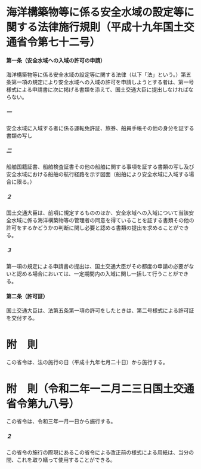 # 海洋構築物等に係る安全水域の設定等に関する法律施行規則（平成十九年国土交通省令第七十二号）
#### 第一条（安全水域への入域の許可の申請）
海洋構築物等に係る安全水域の設定等に関する法律（以下「法」という。）第五条第一項の規定により安全水域への入域の許可を申請しようとする者は、第一号様式による申請書に次に掲げる書類を添えて、国土交通大臣に提出しなければならない。
##### 一
安全水域に入域する者に係る運転免許証、旅券、船員手帳その他の身分を証する書類の写し
##### 二
船舶国籍証書、船舶検査証書その他の船舶に関する事項を証する書類の写し及び安全水域における船舶の航行経路を示す図面（船舶により安全水域に入域する場合に限る。）
##### ２
国土交通大臣は、前項に規定するもののほか、安全水域への入域について当該安全水域に係る海洋構築物等の管理者の同意を得ていることを証する書類その他の許可をするかどうかの判断に関し必要と認める書類の提出を求めることができる。
##### ３
第一項の規定による申請書の提出は、国土交通大臣がその都度の申請の必要がないと認める場合においては、一定期間内の入域に関し一括して行うことができる。
#### 第二条（許可証）
国土交通大臣は、法第五条第一項の許可をしたときは、第二号様式による許可証を交付する。
# 附　則
この省令は、法の施行の日（平成十九年七月二十日）から施行する。
# 附　則（令和二年一二月二三日国土交通省令第九八号）
この省令は、令和三年一月一日から施行する。
##### ２
この省令の施行の際現にあるこの省令による改正前の様式による用紙は、当分の間、これを取り繕って使用することができる。
